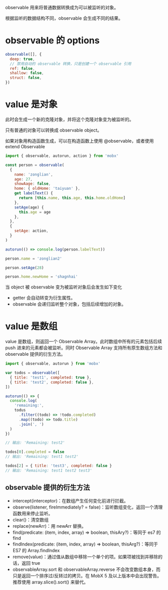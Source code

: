 observable 用来将普通数据转换成为可以被监听的对象。

根据监听的数据结构不同，observable 会生成不同的结果。

# observable 的 options

```javascript
observable([], {
  deep: true,
  // 禁用自动的 observable 转换，只是创建一个 observable 引用
  ref: false,
  shallow: false,
  struct: false,
})
```

# value 是对象

此时会生成一个新的克隆对象，并将这个克隆对象变为被监听的。

只有普通的对象可以转换成 observable object。

如果对象用构造函数生成，可以在构造函数上使用 @observable，或者使用 extend Observable

```javascript
import { observable, autorun, action } from 'mobx'

const person = observable(
  {
    name: 'zonglian',
    age: 27,
    showAage: false,
    home: { oldHome: 'taiyuan' },
    get labelText() {
      return [this.name, this.age, this.home.oldHome]
    },
    setAge(age) {
      this.age = age
    },
  },
  {
    setAge: action,
  }
)

autorun(() => console.log(person.labelText))

person.name = 'zonglian2'

person.setAge(28)

person.home.newHome = 'shagnhai'
```

当 object 被 observable 变为被监听对象后会发生如下变化

- getter 会自动转变为衍生属性。
- observable 会递归监听整个对象，包括后续增加的对象。

# value 是数组

value 是数组，则返回一个 Observable Array。此时数组中所有的元素包括后续 push 进来的元素都会被监听。同时 Observable Array 支持所有原生数组方法和 observable 提供的衍生方法。

```javascript
import { observable, autorun } from 'mobx'

var todos = observable([
  { title: 'test1', completed: true },
  { title: 'test2', completed: false },
])

autorun(() => {
  console.log(
    'remaining:',
    todus
      .filter((todo) => !todo.completed)
      .map((todo) => todo.title)
      .join(', ')
  )
})

// 输出: 'Remaining: test2'

todos[0].completed = false
// 输出: 'Remaining: test1 test2'

todos[2] = { title: 'test3', completed: false }
// 输出: 'Remaining: test1 test2 test3'
```

## observable 提供的衍生方法

- intercept(interceptor)：在数组产生任何变化前进行拦截。
- observe(listener, fireImmediately? = false)：监听数组变化，返回一个清理函数用来停止监听。
- clear()：清空数组
- replace(newArr)：用 newArr 替换。
- find(predicate: (item, index, array) => boolean, thisAry?)：等同于 es7 的 find
- findIndex(predicate: (item, index, array) => boolean, thisArg?)：等同于 ES7 的 Array.findIndex
- remove(value)：通过值从数组中移除一个单个的项。如果项被找到并移除的话，返回 true
- observableArray.sort 和 observableArray.reverse 不会改变数组本身，而只是返回一个排序过/反转过的拷贝。在 MobX 5 及以上版本中会出现警告。推荐使用 array.slice().sort() 来替代。
